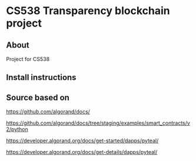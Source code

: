 # CS538 Transparency blockchain project

## About
Project for CS538

## Install instructions


## Source based on
https://github.com/algorand/docs/

https://github.com/algorand/docs/tree/staging/examples/smart_contracts/v2/python

https://developer.algorand.org/docs/get-started/dapps/pyteal/

https://developer.algorand.org/docs/get-details/dapps/pyteal/
